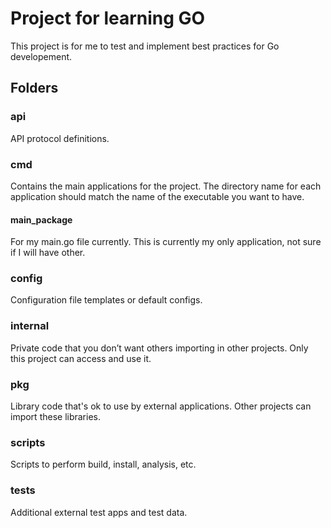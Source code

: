 # Project for learning GO
This project is for me to test and implement best practices for Go developement.

## Folders

### api
API protocol definitions.

### cmd
Contains the main applications for the project. The directory name for each application should match the name of the executable you want to have.

#### main_package
For my main.go file currently.
This is currently my only application, not sure if I will have other.

### config
Configuration file templates or default configs.

### internal
Private code that you don’t want others importing in other projects. Only this project can access and use it.

### pkg
Library code that's ok to use by external applications. Other projects can import these libraries.

### scripts
Scripts to perform build, install, analysis, etc.

### tests
Additional external test apps and test data.